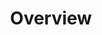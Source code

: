 ---
title: Overview
description: An introduction to the Didact platform including what it is, why it was built, and its licensing.
---